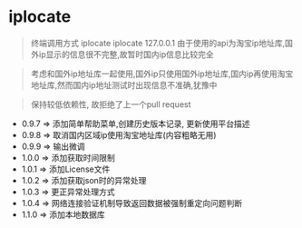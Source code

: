 # iplocate

> 终端调用方式 iplocate
             iplocate 127.0.0.1
> 由于使用的api为淘宝ip地址库,国外ip显示的信息很不完整,故暂时国内ip信息比较完全

> 考虑和国外ip地址库一起使用,国外ip只使用国外ip地址库,国内ip再使用淘宝地址库,然而国内ip地址测试时出现信息不准确,犹豫中

> 保持较低依赖性, 故拒绝了上一个pull request


+ 0.9.7 => 添加简单帮助菜单,创建历史版本记录, 更新使用平台描述
+ 0.9.8 => 取消国内区域ip使用淘宝地址库(内容粗略无用)
+ 0.9.9 => 输出微调
+ 1.0.0 => 添加获取时间限制
+ 1.0.1 => 添加License文件
+ 1.0.2 => 添加获取json时的异常处理
+ 1.0.3 => 更正异常处理方式
+ 1.0.4 => 网络连接验证机制导致返回数据被强制重定向问题判断
+ 1.1.0 => 添加本地数据库